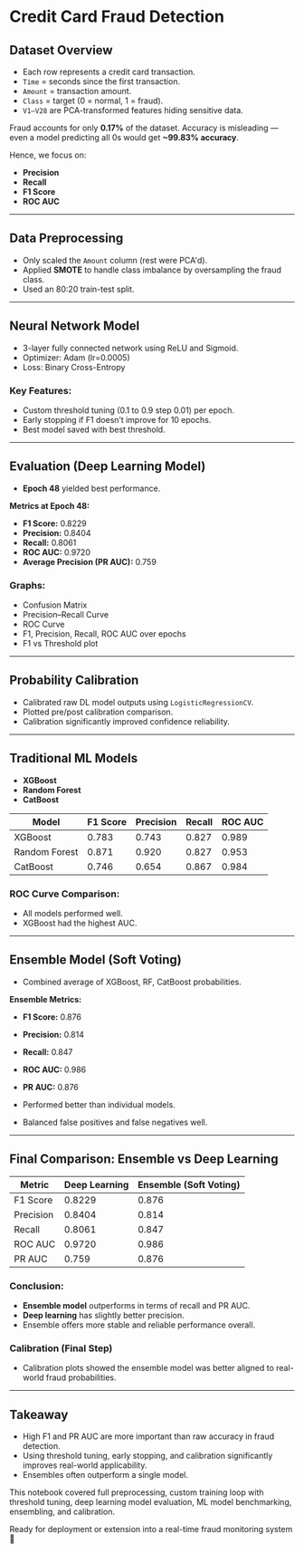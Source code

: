 

# Credit Card Fraud Detection

## Dataset Overview
- Each row represents a credit card transaction.
- `Time` = seconds since the first transaction.
- `Amount` = transaction amount.
- `Class` = target (0 = normal, 1 = fraud).
- `V1–V28` are PCA-transformed features hiding sensitive data.

Fraud accounts for only **0.17%** of the dataset. 
Accuracy is misleading — even a model predicting all 0s would get **~99.83% accuracy**.

Hence, we focus on:
- **Precision**
- **Recall**
- **F1 Score**
- **ROC AUC**

---

## Data Preprocessing
- Only scaled the `Amount` column (rest were PCA'd).
- Applied **SMOTE** to handle class imbalance by oversampling the fraud class.
- Used an 80:20 train-test split.

---

## Neural Network Model
- 3-layer fully connected network using ReLU and Sigmoid.
- Optimizer: Adam (lr=0.0005)
- Loss: Binary Cross-Entropy

### Key Features:
- Custom threshold tuning (0.1 to 0.9 step 0.01) per epoch.
- Early stopping if F1 doesn’t improve for 10 epochs.
- Best model saved with best threshold.

---

## Evaluation (Deep Learning Model)
- **Epoch 48** yielded best performance.

**Metrics at Epoch 48:**
- **F1 Score:** 0.8229
- **Precision:** 0.8404
- **Recall:** 0.8061
- **ROC AUC:** 0.9720
- **Average Precision (PR AUC):** 0.759

### Graphs:
- Confusion Matrix
- Precision–Recall Curve
- ROC Curve
- F1, Precision, Recall, ROC AUC over epochs
- F1 vs Threshold plot

---

## Probability Calibration
- Calibrated raw DL model outputs using `LogisticRegressionCV`.
- Plotted pre/post calibration comparison.
- Calibration significantly improved confidence reliability.

---

## Traditional ML Models
- **XGBoost**
- **Random Forest**
- **CatBoost**

| Model         | F1 Score | Precision | Recall | ROC AUC |
|---------------|----------|-----------|--------|----------|
| XGBoost       | 0.783    | 0.743     | 0.827  | 0.989    |
| Random Forest | 0.871    | 0.920     | 0.827  | 0.953    |
| CatBoost      | 0.746    | 0.654     | 0.867  | 0.984    |

### ROC Curve Comparison:
- All models performed well.
- XGBoost had the highest AUC.

---

## Ensemble Model (Soft Voting)
- Combined average of XGBoost, RF, CatBoost probabilities.

**Ensemble Metrics:**
- **F1 Score:** 0.876
- **Precision:** 0.814
- **Recall:** 0.847
- **ROC AUC:** 0.986
- **PR AUC:** 0.876

- Performed better than individual models.
- Balanced false positives and false negatives well.

---

## Final Comparison: Ensemble vs Deep Learning
| Metric       | Deep Learning | Ensemble (Soft Voting) |
|--------------|----------------|-------------------------|
| F1 Score     | 0.8229         | 0.876                   |
| Precision    | 0.8404         | 0.814                   |
| Recall       | 0.8061         | 0.847                   |
| ROC AUC      | 0.9720         | 0.986                   |
| PR AUC       | 0.759          | 0.876                   |

### Conclusion:
- **Ensemble model** outperforms in terms of recall and PR AUC.
- **Deep learning** has slightly better precision.
- Ensemble offers more stable and reliable performance overall.

### Calibration (Final Step)
- Calibration plots showed the ensemble model was better aligned to real-world fraud probabilities.

---

## Takeaway
- High F1 and PR AUC are more important than raw accuracy in fraud detection.
- Using threshold tuning, early stopping, and calibration significantly improves real-world applicability.
- Ensembles often outperform a single model.

This notebook covered full preprocessing, custom training loop with threshold tuning, deep learning model evaluation, ML model benchmarking, ensembling, and calibration.

Ready for deployment or extension into a real-time fraud monitoring system 🚀
